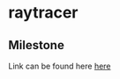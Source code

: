 # raytracer

## Milestone
Link can be found here [here](https://raviucsdgroup.s3.amazonaws.com/hw3/a7df6a9d86319f597944b0c8f800de65/20240311022533/index.html)
